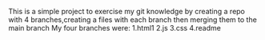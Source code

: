This is a simple project to exercise my git knowledge by creating a repo with 4 branches,creating a files with each branch then merging them to the main branch
My four branches were:
 1.html1
 2.js
 3.css
 4.readme
